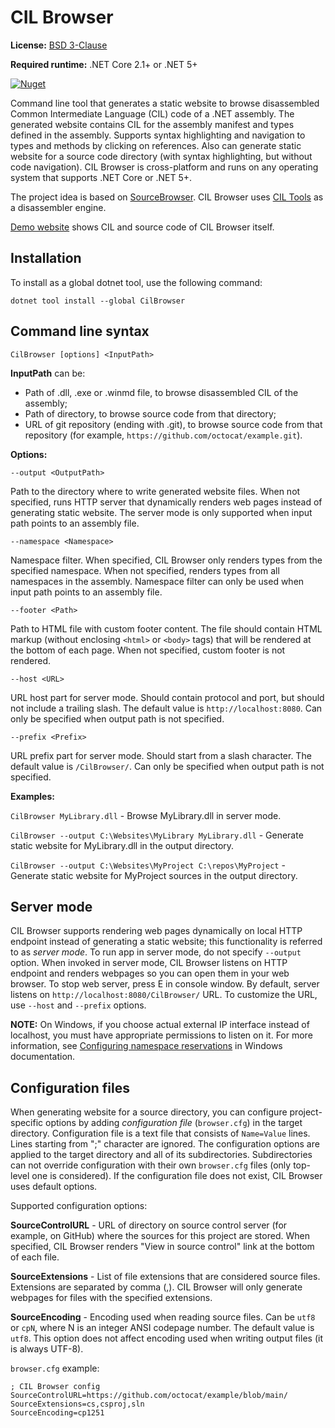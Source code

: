 # CIL Browser

**License:** [BSD 3-Clause](https://gitflic.ru/project/smallsoft/cilbrowser/blob?file=LICENSE&branch=main)

**Required runtime:** .NET Core 2.1+ or .NET 5+

[![Nuget](https://img.shields.io/nuget/v/CilBrowser)](https://www.nuget.org/packages/CilBrowser/)

Command line tool that generates a static website to browse disassembled Common Intermediate Language (CIL) code of a .NET assembly. The generated website contains CIL for the assembly manifest and types defined in the assembly. Supports syntax highlighting and navigation to types and methods by clicking on references. Also can generate static website for a source code directory (with syntax highlighting, but without code navigation). CIL Browser is cross-platform and runs on any operating system that supports .NET Core or .NET 5+.

The project idea is based on [SourceBrowser](https://github.com/KirillOsenkov/SourceBrowser). CIL Browser uses [CIL Tools](https://github.com/MSDN-WhiteKnight/CilTools) as a disassembler engine.

[Demo website](https://msdn-whiteknight.github.io/CilBrowser/html/) shows CIL and source code of CIL Browser itself.

## Installation

To install as a global dotnet tool, use the following command:

    dotnet tool install --global CilBrowser

## Command line syntax

    CilBrowser [options] <InputPath>

**InputPath** can be:

- Path of .dll, .exe or .winmd file, to browse disassembled CIL of the assembly;
- Path of directory, to browse source code from that directory;
- URL of git repository (ending with .git), to browse source code from that repository (for example, `https://github.com/octocat/example.git`).

**Options:**
    
    --output <OutputPath>

Path to the directory where to write generated website files. When not specified, runs HTTP server that dynamically renders web pages instead of generating static website. The server mode is only supported when input path points to an assembly file.

    --namespace <Namespace> 
    
Namespace filter. When specified, CIL Browser only renders types from the specified namespace. When not specified, renders types from all namespaces in the assembly. Namespace filter can only be used when input path points to an assembly file.

    --footer <Path>

Path to HTML file with custom footer content. The file should contain HTML markup (without enclosing `<html>` or `<body>` tags) that will be rendered at the bottom of each page. When not specified, custom footer is not rendered.

    --host <URL>

URL host part for server mode. Should contain protocol and port, but should not include a trailing slash. The default value is `http://localhost:8080`. Can only be specified when output path is not specified.

    --prefix <Prefix>

URL prefix part for server mode. Should start from a slash character. The default value is `/CilBrowser/`. Can only be specified when output path is not specified.

**Examples:**

`CilBrowser MyLibrary.dll` - Browse MyLibrary.dll in server mode.

`CilBrowser --output C:\Websites\MyLibrary MyLibrary.dll` - Generate static website for MyLibrary.dll in the output directory.

`CilBrowser --output C:\Websites\MyProject C:\repos\MyProject` - Generate static website for MyProject sources in the output directory.

## Server mode

CIL Browser supports rendering web pages dynamically on local HTTP endpoint instead of generating a static website; this functionality is referred to as *server mode*. To run app in server mode, do not specify `--output` option. When invoked in server mode, CIL Browser listens on HTTP endpoint and renders webpages so you can open them in your web browser. To stop web server, press E in console window. By default, server listens on `http://localhost:8080/CilBrowser/` URL. To customize the URL, use `--host` and `--prefix` options.

**NOTE:** On Windows, if you choose actual external IP interface instead of localhost, you must have appropriate permissions to listen on it. For more information, see [Configuring namespace reservations](https://learn.microsoft.com/en-us/dotnet/framework/wcf/feature-details/configuring-http-and-https#configuring-namespace-reservations) in Windows documentation. 

## Configuration files

When generating website for a source directory, you can configure project-specific options by adding *configuration file* (`browser.cfg`) in the target directory. Configuration file is a text file that consists of `Name=Value` lines. Lines starting from ";" character are ignored. The configuration options are applied to the target directory and all of its subdirectories. Subdirectories can not override configuration with their own `browser.cfg` files (only top-level one is considered). If the configuration file does not exist, CIL Browser uses default options.

Supported configuration options:

**SourceControlURL** - URL of directory on source control server (for example, on GitHub) where the sources for this project are stored. When specified, CIL Browser renders "View in source control" link at the bottom of each file.

**SourceExtensions** - List of file extensions that are considered source files. Extensions are separated by comma (,). CIL Browser will only generate webpages for files with the specified extensions.

**SourceEncoding** - Encoding used when reading source files. Can be `utf8` or `cpN`, where N is an integer ANSI codepage number. The default value is `utf8`. This option does not affect encoding used when writing output files (it is always UTF-8).

`browser.cfg` example:

```
; CIL Browser config
SourceControlURL=https://github.com/octocat/example/blob/main/
SourceExtensions=cs,csproj,sln
SourceEncoding=cp1251
```
